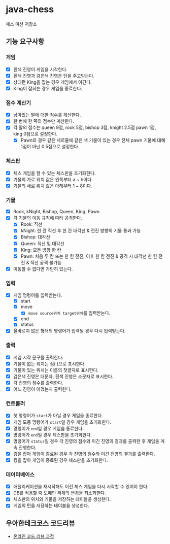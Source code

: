 # java-chess

체스 미션 저장소

## 기능 요구사항

### 게임

- [x] 흰색 진영이 게임을 시작한다.
- [x] 흰색 진영과 검은색 진영은 턴을 주고받는다.
- [x] 상대편 King을 잡는 경우 게임에서 이긴다.
- [x] King이 잡히는 경우 게임을 종료한다.

### 점수 계산기

- [x] 남아있는 말에 대한 점수를 계산한다.
- [x] 한 번에 한 쪽의 점수만 계산한다.
- [x] 각 말의 점수는 queen 9점, rook 5점, bishop 3점, knight 2.5점 pawn 1점, king 0점으로 설정한다.
    - [x] Pawn의 경우 같은 세로줄에 같은 색 기물이 있는 경우 전체 pawn 기물에 대해 1점이 아닌 0.5점으로 설정한다.

### 체스판

- [x] 체스 게임을 할 수 있는 체스판을 초기화한다.
- [x] 기물의 가로 위치 값은 왼쪽부터 a ~ h이다.
- [x] 기물의 세로 위치 값은 아래부터 1 ~ 8이다.

### 기물

- [x] Rook, kNight, Bishop, Queen, King, Pawn
- [x] 각 기물의 이동 규칙에 따라 공격한다.
    - [x] Rook: 직선
    - [x] kNight: 한 칸 직선 후 한 칸 대각선 & 전진 방향의 기물 통과 가능
    - [x] Bishop: 대각선
    - [x] Queen: 직선 및 대각선
    - [x] King: 모든 방향 한 칸
    - [x] Pawn: 처음 두 칸 또는 한 칸 전진, 이후 한 칸 전진 & 공격 시 대각선 한 칸 전진 & 직선 공격 불가능
- [x] 이동할 수 없다면 가만히 있는다.

### 입력

- [x] 게임 명령어를 입력받는다.
    - [x] start
    - [x] move
        - [x] `move source위치 target위치`를 입력받는다.
    - [x] end
    - [x] status
- [x] 올바르지 않은 형태의 명령어가 입력될 경우 다시 입력받는다.

### 출력

- [x] 게임 시작 문구를 출력한다.
- [x] 기물이 없는 위치는 점(.)으로 표시한다.
- [x] 기물이 있는 위치는 이름의 첫글자로 표시한다.
- [x] 검은색 진영은 대문자, 흰색 진영은 소문자로 표시한다.
- [x] 각 진영의 점수를 출력한다.
- [x] 어느 진영이 이겼는지 출력한다.

### 컨트롤러

- [x] 첫 명령어가 `start`가 아닐 경우 게임을 종료한다.
- [x] 게임 도중 명령어가 `start`일 경우 게임을 초기화한다.
- [x] 명령어가 `end`일 경우 게임을 종료한다.
- [x] 명령어가 `end`일 경우 체스판을 초기화한다.
- [x] 명령어가 `status`일 경우 각 진영의 점수와 이긴 진영의 결과를 출력한 후 게임을 계속 진행한다.
- [x] 킹을 잡아 게임이 종료된 경우 각 진영의 점수와 이긴 진영의 결과를 출력한다.
- [x] 킹을 잡아 게임이 종료된 경우 체스판을 초기화한다.

### 데이터베이스

- [x] 애플리케이션을 재시작해도 이전 체스 게임을 다시 시작할 수 있어야 한다.
- [x] DB를 적용할 때 도메인 객체의 변경을 최소화한다.
- [x] 체스판의 위치와 기물을 저장하는 테이블을 생성한다.
- [x] 게임의 턴을 저장하는 테이블을 생성한다.

## 우아한테크코스 코드리뷰

- [온라인 코드 리뷰 과정](https://github.com/woowacourse/woowacourse-docs/blob/master/maincourse/README.md)
